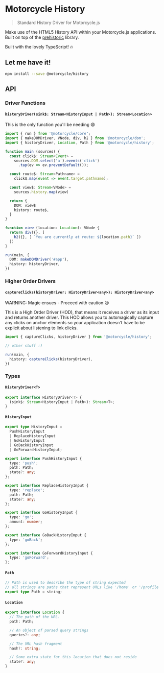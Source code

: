# Motorcycle History

> Standard History Driver for Motorcycle.js

Make use of the HTML5 History API within your Motorcycle.js applications.
Built on top of the [prehistoric](https://github.com/TylorS/prehistoric) library.

Built with the lovely TypeScript! :fire:

## Let me have it!
```sh
npm install --save @motorcycle/history
```

## API

### Driver Functions

#### `historyDriver(sink$: Stream<HistoryInput | Path>): Stream<Location>`

This is the only function you'll be needing :smile:

```typescript
import { run } from '@motorcycle/core';
import { makeDOMDriver, VNode, div, h2 } from '@motorcycle/dom';
import { historyDriver, Location, Path } from '@motorcycle/history';

function main (sources) {
  const click$: Stream<Event> =
    sources.DOM.select('a').events('click')
      .tap(ev => ev.preventDefault());

  const route$: Stream<Pathname> =
    click$.map(event => event.target.pathname);

  const view$: Stream<VNode> =
    sources.history.map(view)

  return {
    DOM: view$
    history: route$,
  }
}

function view (location: Location): VNode {
  return div({}, [
    h2({}, [ `You are currently at route: ${location.path}` ])
  ])
}

run(main, {
  DOM: makeDOMDriver('#app'),
  history: historyDriver,
})
```

### Higher Order Drivers

#### `captureClicks(historyDriver: HistoryDriver<any>): HistoryDriver<any>`

WARNING: Magic ensues - Proceed with caution :smiley:

This is a High Order Driver (HOD), that means it receives a driver as its input and
returns another driver. This HOD allows you to automagically capture any clicks on
anchor elements so your application doesn't have to be explicit about listening to link
clicks.

```typescript
import { captureClicks, historyDriver } from '@motorcycle/history';

// other stuff :)

run(main, {
  history: captureClicks(historyDriver),
})
```

### Types

#### `HistoryDriver<T>`
```typescript
export interface HistoryDriver<T> {
  (sink$: Stream<HistoryInput | Path>): Stream<T>;
}
```

#### `HistoryInput`
```typescript
export type HistoryInput =
  PushHistoryInput
  | ReplaceHistoryInput
  | GoHistoryInput
  | GoBackHistoryInput
  | GoForwardHistoryInput;

export interface PushHistoryInput {
  type: 'push';
  path: Path;
  state?: any;
};

export interface ReplaceHistoryInput {
  type: 'replace';
  path: Path;
  state?: any;
};

export interface GoHistoryInput {
  type: 'go';
  amount: number;
};

export interface GoBackHistoryInput {
  type: 'goBack';
};

export interface GoForwardHistoryInput {
  type: 'goForward';
};
```

#### `Path`
```typescript
// Path is used to describe the type of string expected
// all strings are paths that represent URLs like '/home' or '/profile'
export type Path = string;
```

#### `Location`
```typescript
export interface Location {
  // The path of the URL.
  path: Path;

  // An object of parsed query strings
  queries?: any;

  // The URL hash fragment
  hash?: string;

  // Some extra state for this location that does not reside
  state?: any;
}
```